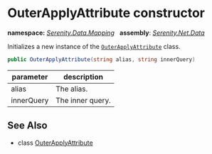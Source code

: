 # OuterApplyAttribute constructor
**namespace:** *[Serenity.Data.Mapping](../../README.md#serenity.data.mapping-namespace)*   **assembly**: *[Serenity.Net.Data](../../README.md)*

Initializes a new instance of the [`OuterApplyAttribute`](../OuterApplyAttribute.md) class.

```csharp
public OuterApplyAttribute(string alias, string innerQuery)
```

| parameter | description |
| --- | --- |
| alias | The alias. |
| innerQuery | The inner query. |

## See Also

* class [OuterApplyAttribute](../OuterApplyAttribute.md)
